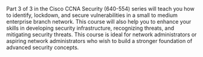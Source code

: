 Part 3 of 3 in the Cisco CCNA Security (640-554) series will teach you how to identify, lockdown, and secure vulnerabilities in a small to medium enterprise branch network. This course will also help you to enhance your skills in developing security infrastructure, recognizing threats, and mitigating security threats. This course is ideal for network administrators or aspiring network administrators who wish to build a stronger foundation of advanced security concepts.
